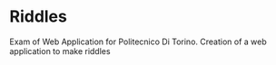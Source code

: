 # Riddles
Exam of Web Application for Politecnico Di Torino. Creation of a web application to make riddles
